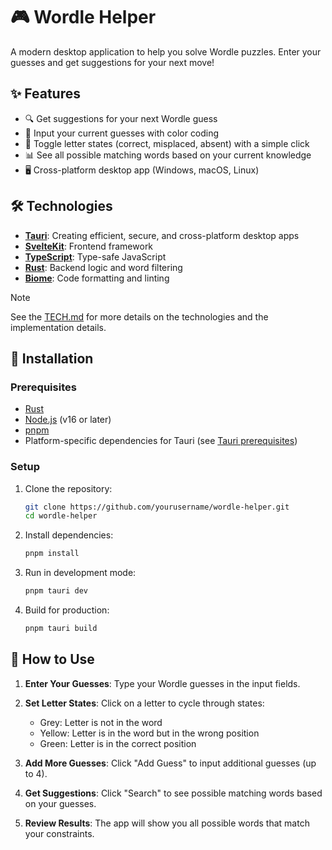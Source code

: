 # 🎮 Wordle Helper

A modern desktop application to help you solve Wordle puzzles. Enter your guesses and get suggestions for your next move!

## ✨ Features

- 🔍 Get suggestions for your next Wordle guess
- 🎯 Input your current guesses with color coding
- 🔄 Toggle letter states (correct, misplaced, absent) with a simple click
- 📊 See all possible matching words based on your current knowledge
- 🖥️ Cross-platform desktop app (Windows, macOS, Linux)

## 🛠️ Technologies

- **[Tauri](https://tauri.app/)**: Creating efficient, secure, and cross-platform desktop apps
- **[SvelteKit](https://kit.svelte.dev/)**: Frontend framework
- **[TypeScript](https://www.typescriptlang.org/)**: Type-safe JavaScript
- **[Rust](https://www.rust-lang.org/)**: Backend logic and word filtering
- **[Biome](https://biomejs.dev/)**: Code formatting and linting

> [!NOTE]
> See the [TECH.md](TECH.md) for more details on the technologies and the implementation details.

## 🚀 Installation

### Prerequisites

- [Rust](https://www.rust-lang.org/tools/install)
- [Node.js](https://nodejs.org/) (v16 or later)
- [pnpm](https://pnpm.io/installation)
- Platform-specific dependencies for Tauri (see [Tauri prerequisites](https://tauri.app/v1/guides/getting-started/prerequisites))

### Setup

1. Clone the repository:
   ```bash
   git clone https://github.com/yourusername/wordle-helper.git
   cd wordle-helper
   ```

2. Install dependencies:
   ```bash
   pnpm install
   ```

3. Run in development mode:
   ```bash
   pnpm tauri dev
   ```

4. Build for production:
   ```bash
   pnpm tauri build
   ```

## 📖 How to Use

1. **Enter Your Guesses**: Type your Wordle guesses in the input fields.

2. **Set Letter States**: Click on a letter to cycle through states:
   - Grey: Letter is not in the word
   - Yellow: Letter is in the word but in the wrong position
   - Green: Letter is in the correct position

3. **Add More Guesses**: Click "Add Guess" to input additional guesses (up to 4).

4. **Get Suggestions**: Click "Search" to see possible matching words based on your guesses.

5. **Review Results**: The app will show you all possible words that match your constraints.
